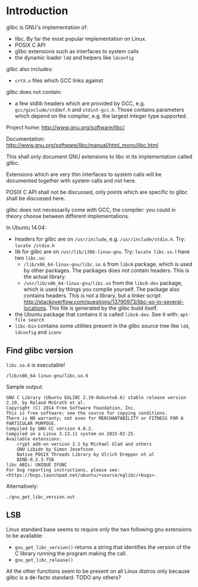 # Introduction

glibc is GNU's implementation of:

- libc. By far the most popular implementation on Linux.
- POSIX C API
- glibc extensions such as interfaces to system calls
- the dynamic loader `ldd` and helpers like `ldconfig`

glibc also includes:

- `crtX.o` files which GCC links against

glibc does not contain:

- a few stdlib headers which are provided by GCC, e.g. `gcc/ginclude/stddef.h` and `stdint-gcc.h`. Those contains parameters which depend on the compiler, e.g. the largest integer type supported.

Project home: <http://www.gnu.org/software/libc/>

Documentation: <http://www.gnu.org/software/libc/manual/html_mono/libc.html>

This shall only document GNU extensions to libc in its implementation called glibc.

Extensions which are very thin interfaces to system calls will be documented together with system calls and not here.

POSIX C API shall not be discussed, only points which are specific to glibc shall be discussed here.

glibc does not necessarily come with GCC, the compiler: you could in theory choose between different implementations.

In Ubuntu 14.04:

-   headers for glibc are on `/usr/include`, e.g. `/usr/include/stdio.h`. Try: `locate /stdio.h`
-   lib for glibc are on `/usr/lib/i386-linux-gnu`. Try: `locate libc.so`. I have two `libc.so`:
    - `/lib/x86_64-linux-gnu/libc.so.6` from `libc6` package, which is used by other packages. The packages does not contain headers. This is the actual library.
    - `/usr/lib/x86_64-linux-gnu/libc.so` from the `libc6-dev` package, which is used by things you compile yourself. The package also contains headers. This is not a library, but a linker script: <http://stackoverflow.com/questions/13790973/libc-so-in-several-locations>. This file is generated by the glibc build itself.
-   the Ubuntu package that contains it is called `libc6-dev`. See it with: `apt-file search `
-   `libc-bin` contains some utilities present in the glibc source tree like `ldd`, `ldconfig` and `iconv`

## Find glibc version

`libc.so.6` is executable!

    /lib/x86_64-linux-gnu/libc.so.6

Sample output:

    GNU C Library (Ubuntu EGLIBC 2.19-0ubuntu6.6) stable release version 2.19, by Roland McGrath et al.
    Copyright (C) 2014 Free Software Foundation, Inc.
    This is free software; see the source for copying conditions.
    There is NO warranty; not even for MERCHANTABILITY or FITNESS FOR A
    PARTICULAR PURPOSE.
    Compiled by GNU CC version 4.8.2.
    Compiled on a Linux 3.13.11 system on 2015-02-25.
    Available extensions:
        crypt add-on version 2.1 by Michael Glad and others
        GNU Libidn by Simon Josefsson
        Native POSIX Threads Library by Ulrich Drepper et al
        BIND-8.2.3-T5B
    libc ABIs: UNIQUE IFUNC
    For bug reporting instructions, please see:
    <https://bugs.launchpad.net/ubuntu/+source/eglibc/+bugs>.

Alternatively:

    ./gnu_get_libc_version.out

## LSB

Linux standard base seems to require only the two following gnu extensions to be available:

- `gnu_get_libc_version()` returns a string that identifies the version of the C library running the program making the call.
- `gnu_get_libc_release()`

All the other functions seem to be present on all Linux distros only because glibc is a de-facto standard. TODO any others?
